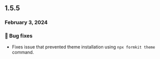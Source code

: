 ## 1.5.5

### February 3, 2024

### 🐛 Bug fixes

- Fixes issue that prevented theme installation using `npx formkit theme` command.
